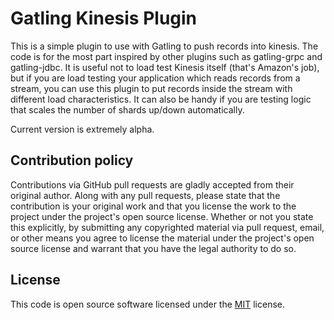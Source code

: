 # Gatling Kinesis Plugin #

This is a simple plugin to use with Gatling to push records into kinesis. The code is for the most part inspired by other plugins such as gatling-grpc and gatling-jdbc. It is useful not to load test Kinesis itself (that's Amazon's job), but if you are load testing your application which reads records from a stream, you can use this plugin to put records inside the stream with different load characteristics. It can also be handy if you are testing logic that scales the number of shards up/down automatically. 

Current version is extremely alpha.

## Contribution policy ##

Contributions via GitHub pull requests are gladly accepted from their original author. Along with
any pull requests, please state that the contribution is your original work and that you license
the work to the project under the project's open source license. Whether or not you state this
explicitly, by submitting any copyrighted material via pull request, email, or other means you
agree to license the material under the project's open source license and warrant that you have the
legal authority to do so.

## License ##

This code is open source software licensed under the
[MIT](https://opensource.org/licenses/MIT) license.
